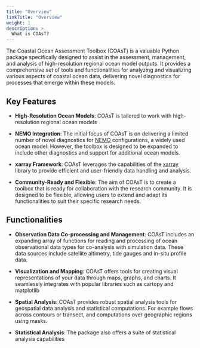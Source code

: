 ```yaml
---
title: "Overview"
linkTitle: "Overview"
weight: 1
description: >
  What is COAsT?
---
```


The Coastal Ocean Assessment Toolbox (COAsT) is a valuable Python package specifically designed to assist in the assessment, management, and analysis of high-resolution regional ocean model outputs. It provides a comprehensive set of tools and functionalities for analyzing and visualizing various aspects of coastal ocean data, delivering novel diagnostics for processes that emerge within these models.

## Key Features

- **High-Resolution Ocean Models**: COAsT is tailored to work with high-resolution regional ocean models

- **NEMO Integration**: The initial focus of COAsT is on delivering a limited number of novel diagnostics for [NEMO](https://www.nemo-ocean.eu) configurations, a widely used ocean model. However, the toolbox is designed to be expanded to include other diagnostics and support for additional ocean models.

- **xarray Framework**: COAsT leverages the capabilities of the [xarray](http://xarray.pydata.org/en/stable/) library to provide efficient and user-friendly data handling and analysis.

- **Community-Ready and Flexible**: The aim of COAsT is to create a toolbox that is ready for collaboration with the research community. It is designed to be flexible, allowing users to extend and adapt its functionalities to suit their specific research needs.

## Functionalities

- **Observation Data Co-processing and Management**: COAsT includes an expanding array of functions for reading and processing of ocean observational data types for co-analysis with simulation data. These data sources include satellite altimetry, tide gauges and in-situ profile data.

- **Visualization and Mapping**: COAsT offers tools for creating visual representations of your data through maps, graphs, and charts. It seamlessly integrates with popular libraries such as cartopy and matplotlib

- **Spatial Analysis**: COAsT provides robust spatial analysis tools for geospatial data analysis and statistical computations. For example flows across contours or transect, and computations over geographic regions using masks.

- **Statistical Analysis**: The package also offers a suite of statistical analysis capabilities

